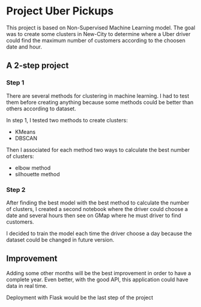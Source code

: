 # Project Uber Pickups

This project is based on Non-Supervised Machine Learning model. 
The goal was to create some clusters in New-City to determine where a Uber driver could find the maximum number of customers according to the choosen date and hour.


## A 2-step project

### Step 1
There are several methods for clustering in machine learning. I had to test them before creating anything because some methods could be better than others according to dataset.

In step 1, I tested two methods to create clusters:
 - KMeans
 - DBSCAN

Then I associated for each method two ways to calculate the best number of clusters:
- elbow method
- silhouette method

### Step 2
After finding the best model with the best method to calculate the number of clusters, I created a second notebook where the driver could choose a date and several hours then see on GMap where he must driver to find customers.

I decided to train the model each time the driver choose a day because the dataset could be changed in future version.


## Improvement
Adding some other months will be the best improvement in order to have a complete year.
Even better, with the good API, this application could have data in real time.

Deployment with Flask would be the last step of the project